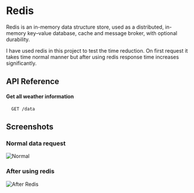 
# Redis

Redis is an in-memory data structure store, used as a distributed, in-memory key–value database, cache and message broker, with optional durability.

I have used redis in this project to test the time reduction.
On first request it takes time normal manner but after using redis response time increases significantly.

## API Reference

#### Get all weather information

```http
  GET /data
```





## Screenshots

### Normal data request

![Normal](https://raw.githubusercontent.com/thisisrahulpal/redis/main/screenshots/Without%20Redis.png)

### After using redis

![After Redis](https://raw.githubusercontent.com/thisisrahulpal/redis/main/screenshots/with%20Redis.png)